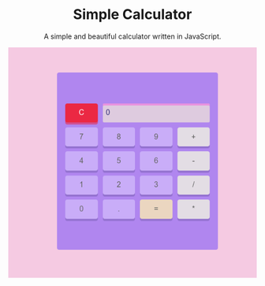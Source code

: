 <h1 align="center">
  Simple Calculator 
</h1>

<p align="center">
  A simple and beautiful calculator written in JavaScript.
</p>

<div align="center">
  <img alt="demo" src="/public/demo.gif"/>
</div>

